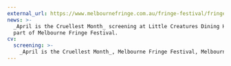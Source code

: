 ```yaml
---
external_url: https://www.melbournefringe.com.au/fringe-festival/fringe-film
news: >-
  _April is the Cruellest Month_ screening at Little Creatures Dining Hall as
  part of Melbourne Fringe Festival.
cv:
  screening: >-
    _April is the Cruellest Month_, Melbourne Fringe Festival, Melbourne
---
```

